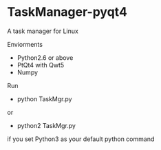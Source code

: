# TaskManager-pyqt4
A task manager for Linux

Enviorments
 - Python2.6 or above
 - PtQt4 with Qwt5
 - Numpy

Run
 - python TaskMgr.py 

or 
 - python2 TaskMgr.py

if you set Python3 as your default python command
